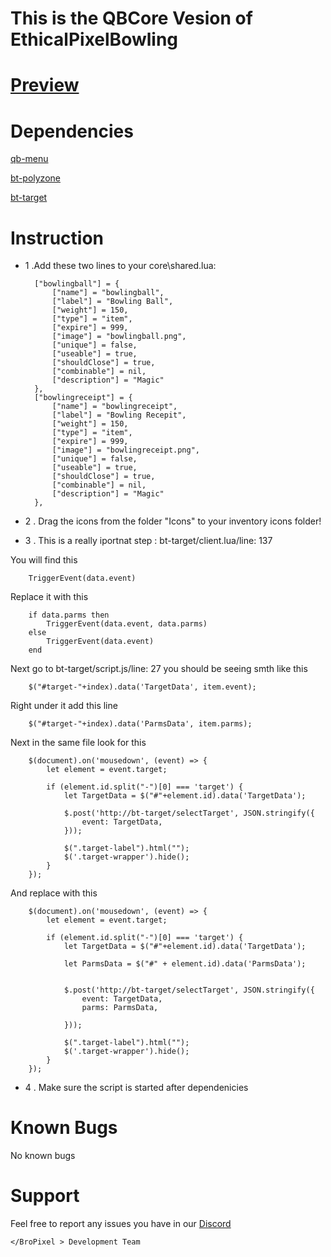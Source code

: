 # This is the QBCore Vesion of EthicalPixelBowling

# [Preview](https://www.youtube.com/watch?v=DFcgbX3oZUY)


# Dependencies
[qb-menu](https://github.com/qbcore-framework/qb-menu)

[bt-polyzone](https://github.com/brentN5/bt-polyzone)

[bt-target](https://github.com/brentN5/bt-target)


# Instruction

* 1 .Add these two lines to your core\shared.lua:

		["bowlingball"] = {
			["name"] = "bowlingball", 			 	
			["label"] = "Bowling Ball", 	    
			["weight"] = 150, 		
			["type"] = "item", 		
			["expire"] = 999,		
			["image"] = "bowlingball.png", 	    	
			["unique"] = false,   	
			["useable"] = true, 	
			["shouldClose"] = true,    
			["combinable"] = nil,   
			["description"] = "Magic"
		},
		["bowlingreceipt"] = {
			["name"] = "bowlingreceipt", 			 	
			["label"] = "Bowling Recepit", 	    
			["weight"] = 150, 		
			["type"] = "item", 		
			["expire"] = 999,		
			["image"] = "bowlingreceipt.png", 	    	
			["unique"] = false,   	
			["useable"] = true, 	
			["shouldClose"] = true,    
			["combinable"] = nil,   
			["description"] = "Magic"
		},

    
* 2 . Drag the icons from the folder "Icons" to your inventory icons folder!

* 3 . This is a really iportnat step : bt-target/client.lua/line: 137

You will find this 

    	TriggerEvent(data.event)



Replace it with this


		if data.parms then
			TriggerEvent(data.event, data.parms)
		else
			TriggerEvent(data.event)
		end



Next go to bt-target/script.js/line: 27 you should be seeing smth like this

		$("#target-"+index).data('TargetData', item.event);


Right under it add this line 

		$("#target-"+index).data('ParmsData', item.parms);


Next in the same file look for this

		$(document).on('mousedown', (event) => {
			let element = event.target;

			if (element.id.split("-")[0] === 'target') {
				let TargetData = $("#"+element.id).data('TargetData');

				$.post('http://bt-target/selectTarget', JSON.stringify({
					event: TargetData,
				}));

				$(".target-label").html("");
				$('.target-wrapper').hide();
			}
		});

And replace with this

		$(document).on('mousedown', (event) => {
			let element = event.target;

			if (element.id.split("-")[0] === 'target') {
				let TargetData = $("#"+element.id).data('TargetData');

				let ParmsData = $("#" + element.id).data('ParmsData');


				$.post('http://bt-target/selectTarget', JSON.stringify({
					event: TargetData,
					parms: ParmsData,

				}));

				$(".target-label").html("");
				$('.target-wrapper').hide();
			}
		});




* 4 . Make sure the script is started after dependenicies


# Known Bugs
No known bugs

# Support
Feel free to report any issues you have in our [Discord](discord.gg/W5MtEHy5ga)

```
</BroPixel > Development Team
```